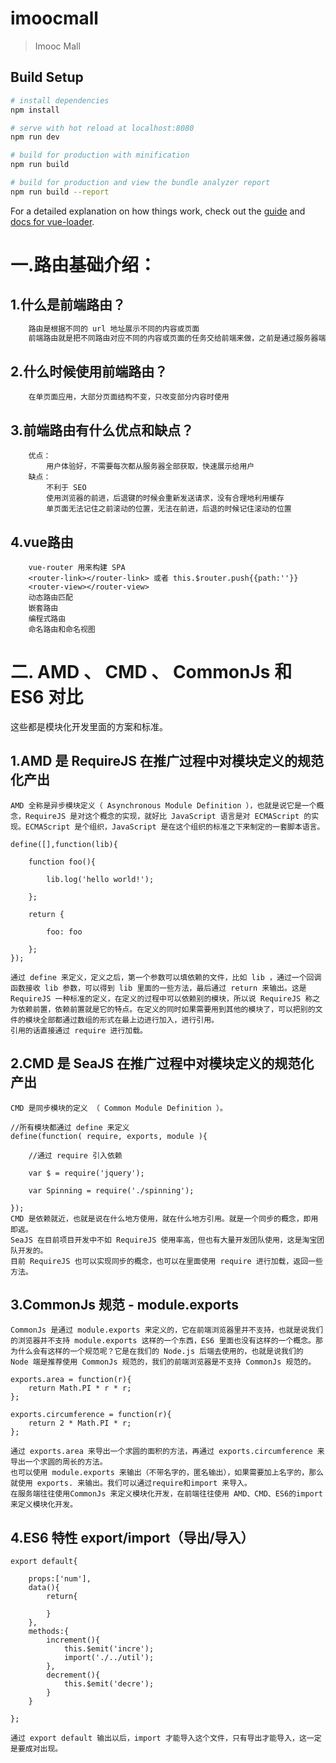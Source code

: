 # imoocmall

> Imooc Mall

## Build Setup

``` bash
# install dependencies
npm install

# serve with hot reload at localhost:8080
npm run dev

# build for production with minification
npm run build

# build for production and view the bundle analyzer report
npm run build --report
```

For a detailed explanation on how things work, check out the [guide](http://vuejs-templates.github.io/webpack/) and [docs for vue-loader](http://vuejs.github.io/vue-loader).



一.路由基础介绍：
====
1.什么是前端路由？<br>
----
``` bash
    路由是根据不同的 url 地址展示不同的内容或页面
    前端路由就是把不同路由对应不同的内容或页面的任务交给前端来做，之前是通过服务器端根据 url 的不同返回不同的页面实现
```
## 2.什么时候使用前端路由？<br>
```
    在单页面应用，大部分页面结构不变，只改变部分内容时使用
```
## 3.前端路由有什么优点和缺点？<br>
```
    优点：
        用户体验好，不需要每次都从服务器全部获取，快速展示给用户
    缺点：
        不利于 SEO
        使用浏览器的前进，后退键的时候会重新发送请求，没有合理地利用缓存
        单页面无法记住之前滚动的位置，无法在前进，后退的时候记住滚动的位置
```
4.vue路由
----
```
    vue-router 用来构建 SPA
    <router-link></router-link> 或者 this.$router.push{{path:''}}
    <router-view></router-view>
    动态路由匹配
    嵌套路由
    编程式路由
    命名路由和命名视图
```
# 二. AMD 、 CMD 、 CommonJs 和 ES6 对比
这些都是模块化开发里面的方案和标准。
## 1.AMD 是 RequireJS 在推广过程中对模块定义的规范化产出
```
AMD 全称是异步模块定义（ Asynchronous Module Definition ），也就是说它是一个概念，RequireJS 是对这个概念的实现，就好比 JavaScript 语言是对 ECMAScript 的实现。ECMAScript 是个组织，JavaScript 是在这个组织的标准之下来制定的一套脚本语言。

define([],function(lib){

    function foo(){

        lib.log('hello world!');

    };

    return {

        foo: foo

    };
});

通过 define 来定义，定义之后，第一个参数可以填依赖的文件，比如 lib ，通过一个回调函数接收 lib 参数，可以得到 lib 里面的一些方法，最后通过 return 来输出。这是 RequireJS 一种标准的定义，在定义的过程中可以依赖别的模块，所以说 RequireJS 称之为依赖前置，依赖前置就是它的特点。在定义的同时如果需要用到其他的模块了，可以把别的文件的模块全部都通过数组的形式在最上边进行加入，进行引用。
引用的话直接通过 require 进行加载。
```
## 2.CMD 是 SeaJS 在推广过程中对模块定义的规范化产出
```
CMD 是同步模块的定义 （ Common Module Definition ）。

//所有模块都通过 define 来定义
define(function( require, exports, module ){

    //通过 require 引入依赖

    var $ = require('jquery');

    var Spinning = require('./spinning');

});
CMD 是依赖就近，也就是说在什么地方使用，就在什么地方引用。就是一个同步的概念，即用即返。
SeaJS 在目前项目开发中不如 RequireJS 使用率高，但也有大量开发团队使用，这是淘宝团队开发的。
目前 RequireJS 也可以实现同步的概念，也可以在里面使用 require 进行加载，返回一些方法。
```
## 3.CommonJs 规范 - module.exports
```
CommonJs 是通过 module.exports 来定义的，它在前端浏览器里并不支持，也就是说我们的浏览器并不支持 module.exports 这样的一个东西，ES6 里面也没有这样的一个概念。那为什么会有这样的一个规范呢？它是在我们的 Node.js 后端去使用的，也就是说我们的 Node 端是推荐使用 CommonJs 规范的，我们的前端浏览器是不支持 CommonJs 规范的。

exports.area = function(r){
    return Math.PI * r * r;
};

exports.circumference = function(r){
    return 2 * Math.PI * r;
};

通过 exports.area 来导出一个求圆的面积的方法，再通过 exports.circumference 来导出一个求圆的周长的方法。
也可以使用 module.exports 来输出（不带名字的，匿名输出），如果需要加上名字的，那么就使用 exports. 来输出。我们可以通过require和import 来导入。
在服务端往往使用CommonJs 来定义模块化开发，在前端往往使用 AMD、CMD、ES6的import来定义模块化开发。
```
## 4.ES6 特性 export/import（导出/导入）
```
export default{

    props:['num'],
    data(){
        return{

        }
    },
    methods:{
        increment(){
            this.$emit('incre');
            import('./../util');
        },
        decrement(){
            this.$emit('decre');
        }
    }

};

通过 export default 输出以后，import 才能导入这个文件，只有导出才能导入，这一定是要成对出现。
```

